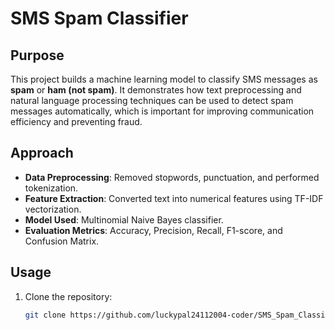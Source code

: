 # SMS Spam Classifier

## Purpose
This project builds a machine learning model to classify SMS messages as **spam** or **ham (not spam)**. It demonstrates how text preprocessing and natural language processing techniques can be used to detect spam messages automatically, which is important for improving communication efficiency and preventing fraud.

## Approach
- **Data Preprocessing**: Removed stopwords, punctuation, and performed tokenization.  
- **Feature Extraction**: Converted text into numerical features using TF-IDF vectorization.  
- **Model Used**: Multinomial Naive Bayes classifier.  
- **Evaluation Metrics**: Accuracy, Precision, Recall, F1-score, and Confusion Matrix.

## Usage
1. Clone the repository:  
   ```bash
   git clone https://github.com/luckypal24112004-coder/SMS_Spam_Classifier.git
